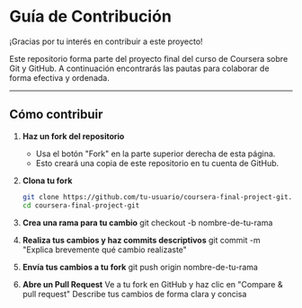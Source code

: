 # Guía de Contribución

¡Gracias por tu interés en contribuir a este proyecto!

Este repositorio forma parte del proyecto final del curso de Coursera sobre Git y GitHub. A continuación encontrarás las pautas para colaborar de forma efectiva y ordenada.

---

## Cómo contribuir

1. **Haz un fork del repositorio**
   - Usa el botón "Fork" en la parte superior derecha de esta página.
   - Esto creará una copia de este repositorio en tu cuenta de GitHub.

2. **Clona tu fork**
   ```bash
   git clone https://github.com/tu-usuario/coursera-final-project-git.git
   cd coursera-final-project-git
   
3. **Crea una rama para tu cambio**
   git checkout -b nombre-de-tu-rama

4. **Realiza tus cambios y haz commits descriptivos**
git commit -m "Explica brevemente qué cambio realizaste"

5. **Envía tus cambios a tu fork**
git push origin nombre-de-tu-rama

6. **Abre un Pull Request**
Ve a tu fork en GitHub y haz clic en "Compare & pull request"
Describe tus cambios de forma clara y concisa


